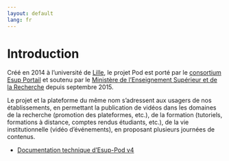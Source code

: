 ```yaml
---
layout: default
lang: fr
---
```


# Introduction

Créé en 2014 à l’université de [Lille](https://www.univ-lille.fr/),
le projet Pod est porté par le
[consortium Esup Portail](https://www.esup-portail.org/)
et soutenu par le [Ministère de l’Enseignement Supérieur et de la Recherche](http://www.enseignementsup-recherche.gouv.fr/)
depuis septembre 2015.

Le projet et la plateforme du même nom s’adressent aux usagers de nos établissements,
en permettant la publication de vidéos dans les domaines de la recherche
(promotion des plateformes, etc.), de la formation (tutoriels, formations à distance, comptes rendus étudiants, etc.),
de la vie institutionnelle (vidéo d’événements), en proposant plusieurs journées de contenus.

* [Documentation technique d’Esup-Pod v4](4.x/index)
